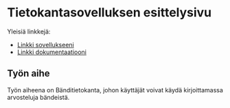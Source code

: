 # Tietokantasovelluksen esittelysivu

Yleisiä linkkejä:

* [Linkki sovellukseeni](https://sarankij.users.cs.helsinki.fi/tsoha/)
* [Linkki dokumentaatiooni](https://github.com/juusohelsinki/Tsoha-Bootstrap/tree/master/doc)

## Työn aihe

Työn aiheena on Bänditietokanta, johon käyttäjät voivat käydä kirjoittamassa arvosteluja bändeistä.
